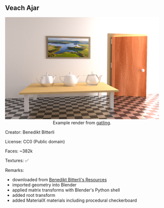 ## Veach Ajar

<p align="center">
  <img max-width=600 width=600 src="preview.png" />
  <br/>
  Example render from <a href="https://github.com/pablode/gatling">gatling</a>.
</p>

Creator: Benedikt Bitterli

License: CC0 (Public domain)

Faces: ~382k

Textures: ✅

Remarks:
- downloaded from [Benedikt Bitterli's Resources](https://benedikt-bitterli.me/resources/)
- imported geometry into Blender
- applied matrix transforms with Blender's Python shell
- added root transform
- added MaterialX materials including procedural checkerboard
